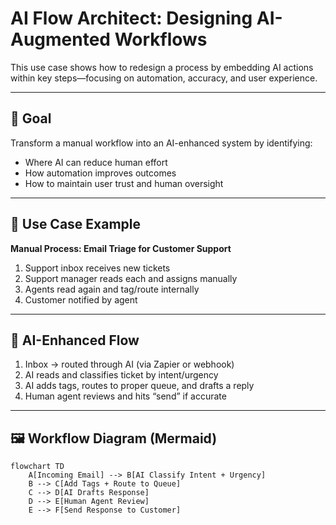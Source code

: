 # AI Flow Architect: Designing AI-Augmented Workflows

This use case shows how to redesign a process by embedding AI actions within key steps—focusing on automation, accuracy, and user experience.

---

## 🎯 Goal

Transform a manual workflow into an AI-enhanced system by identifying:
- Where AI can reduce human effort
- How automation improves outcomes
- How to maintain user trust and human oversight

---

## 🧩 Use Case Example

**Manual Process: Email Triage for Customer Support**

1. Support inbox receives new tickets
2. Support manager reads each and assigns manually
3. Agents read again and tag/route internally
4. Customer notified by agent

---

## 🤖 AI-Enhanced Flow

1. Inbox → routed through AI (via Zapier or webhook)
2. AI reads and classifies ticket by intent/urgency
3. AI adds tags, routes to proper queue, and drafts a reply
4. Human agent reviews and hits “send” if accurate

---

## 🖼️ Workflow Diagram (Mermaid)

```mermaid
flowchart TD
    A[Incoming Email] --> B[AI Classify Intent + Urgency]
    B --> C[Add Tags + Route to Queue]
    C --> D[AI Drafts Response]
    D --> E[Human Agent Review]
    E --> F[Send Response to Customer]
